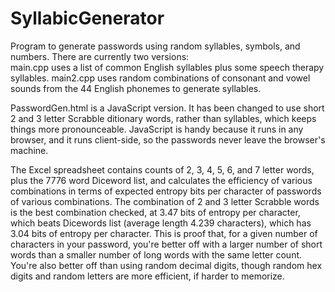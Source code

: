 # SyllabicGenerator
Program to generate passwords using random syllables, symbols, and numbers.
There are currently two versions:  
main.cpp uses a list of common English syllables plus some speech therapy syllables.
main2.cpp uses random combinations of consonant and vowel sounds from the 44 English phonemes to generate syllables.

PasswordGen.html is a JavaScript version.  It has been changed to use short 2 and 3 letter Scrabble ditionary words, rather than syllables, which keeps things more pronounceable.  JavaScript is handy because it runs in any browser, and it runs client-side, so the passwords never leave the browser's machine.  

The Excel spreadsheet contains counts of 2, 3, 4, 5, 6, and 7 letter words, plus the 7776 word Diceword list, and calculates the efficiency of various combinations in terms of expected entropy bits per character of passwords of various combinations.  The combination of 2 and 3 letter Scrabble words is the best combination checked, at 3.47 bits of entropy per character, which beats Dicewords list (average length 4.239 characters), which has 3.04 bits of entropy per character.  This is proof that, for a given number of characters in your password, you're better off with a larger number of short words than a smaller number of long words with the same letter count.  You're also better off than using random decimal digits, though random hex digits and random letters are more efficient, if harder to memorize.


